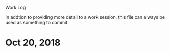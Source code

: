 Work Log

In addtion to providing more detail to a work session, this file can always be used as something to commit.

# Oct 20, 2018